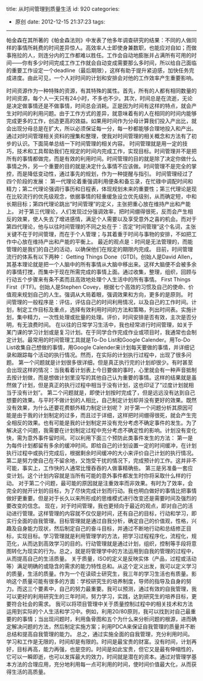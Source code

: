 title: 从时间管理到质量生活
id: 920
categories:
  - 原创
date: 2012-12-15 21:37:23
tags:
---

帕金森在其所著的《帕金森法则》中发表了他多年调查研究的结果：不同的人做同样的事情所耗费的时间差异惊人。高效率人士即使身兼数职，也能应对自如；而做事拖拉的人，则连分内的工作都难以胜任。工作会自动地膨胀并占满所有可用的时间——你有多少时间完成工作工作就会自动变成需要那么多时间，所以给自己面临的重要工作设定一个deadline（最后期限），这样有助于提升紧迫感，加快任务完成进度。由此可见，一个人对时间的计划和安排会对他的工作效率产生重要影响。

时间资源作为一种特殊的资源，有其特殊的属性。首先，所有的人都有相同数量的时间资源，每个人一天只有24小时，不多也不少。其次，时间总是在流逝，无论是决定做事情还是不做事情，时间总会消耗。正是因为时间有这样的特点，就会产生对时间的利用问题。由于工作方式的差异，就意味着有的人在相同的时间内能够完成更多的工作，创造更高的效益。如果用时间作为分母计算我们投入产出比，就会出现分母总是在扩大，所以必须保证每一分，每一秒都能够合理地投入和产出。
通过对时间管理相关资料的搜集和整理，使我对时间管理的相关概念和方法有了初步的认识。下面简单总结一下时间管理的相关内容。
时间管理就是用一定的技巧，技术和工具帮助我们在规定的时间内完成工作，实现目标。时间管理并不是把所有的事情都做完，而是有效的利用时间。时间管理的目的就是除了决定你做什么事情之外，另一个重要的目的就是决定什么事情不应该做。时间管理不是完全的掌控，而是降低变动性，通过事先的规划，作为一种提醒与指引。
时间管理经过了四个阶段的发展：
第一代理论着重强调利用便条和备忘录，在忙碌中调配时间和精力；第二代理论强调行事历和日程表，体现规划未来的重要性；第三代理论是现在比较流行的优先级观念，依据事情的轻重缓急设立优先级别，从而确定短，中和长期目标；第四代理论跳出“时间管理”的定义，主张把重心放在维持产出和产能上。
对于第三代理论，人们发现过分强调效率，把时间绷得很死，反而会产生相反的效果，使人失去了增进感情，满足个人需要以及享受意外之喜的机会。而对于第四代理论，他与以往时间管理的不同之处在于：否定“时间管理”这个名词，主张关键不在于时间管理，而在于个人管理；与其着重于时间与事物的安排，不如把工作中心放在维持产出和产能的平衡上。
最近的观点是：时间是无法管理的，而能管理的是我们的自己的活动，以确保他们在规定的期限内完成。
目前，时间管理流行的体系有以下两种：
Getting Things Done（GTD)。创始人是David Allen，其基本理论就是把一个人脑中的所有事情从大脑中移出来。这样大脑便不会被多余的事情打搅，而集中于现在所需完成的事情上面。通过收集，整理，组织，回顾与行动五个步骤来有条不紊而且高效地处理个人生活中的所有事情。
First Things First（FTF)。创始人是Stephen Covey，根据七个高效的习惯及自己的使命、价值观来规划自己的人生。强调从大局着眼，强调效果和方向，更多的是原则。
时间管理的一般程序是：评估，评估自己的时间利用情况，以及自己的工作时间。计划，制定工作目标及重点，选择有效利用时间的方法和策略，列出时间表。实施计划，集中精力，一次性处理或批量的处理。评价，时间安排是否有效，主次是否分明，有无浪费时间。
在以往的日常学习生活中，我也经常进行时间管理，如关于某门课的学习计划或是复习计划。在于同学合作完成作业或项目时，我通常也会制定计划。最常用的时间管理工具就是To-Do List和Google Calender。用To-Do List收集自己想做的事情，用Google Calender来计划每天要做的事情，并详细记录和跟踪每个活动的执行情况。然而，在实际的计划执行过程中，出现了很多问题。
第一个问题就是计划很多很详细，但是真正执行完的计划却很少。有时甚至会出现这样的情况：当我看着计划表上今日要做的事时，心里就会有一种声音抵制去按计划做，而是想做计划里没写的其他自己认为重要的事情。这样的结果就是虽然做了计划，但是真正的执行过程中相当于没有计划，这也印证了“过度计划就相当于没有计划”。
第二个问题就是，即使计划按时完成了，但是远远没有达到自己想要的效果。与平时不做计划的人相比，自己制定计划却并没有更好的效果。既然没有效果，为什么还要花费额外精力制定计划呢？
对于第一个问题分析其原因可能是由于我的计划制定的过多，而且过于详细，这样把时间绷得很死，就会产生完全相反的效果。也有可能是我的计划制定并没有充分考虑不确定事件的发生。为了解决这个问题，我需要在计划制定过程中充分考虑不确定性的影响。计划没有变化快，需为意外事件留时间。可以利用下面三个预防此类事件发生的方法：
第一是为每件计划都留有多余的缓冲时间。即给自己的计划设置一定的时间缓冲，在计划执行过程中或执行完成后，根据剩余时间缓冲的大小来评价自己计划的执行情况。
第二是努力使自己在不留余地，又饱受干扰的情况下，完成预计的工作。这并非不可能，事实上，工作快的人通常比慢吞吞的人做事精确些。
第三是另准备一套应变计划。这个计划内容就是当所有可能的意外事件都发生时你将采取什么样的行动。
对于第二个问题，最可能的原因就是注重效率而非效果。有时为了效率，会完全的抛开计划的目标，为了尽快完成计划而行动。我也明白做好的事情比把事情做好更重要。但是对于长久以来所形成的思维模式进行改变还是需要时间及强烈的要改变的信念。
现在，对于时间管理，我也更倾向于最近的观点，即对自己的活动进行管理。这样管理的内容就不仅仅是时间，还有自己的目标，行动和学习，即实行全面的自我管理。目标管理就是通过自我分析，确定自己的价值观，性格，兴趣及自身能力现状，然后制定自己的奋斗目标，并通过不断地行动和总结修正目标，实现目标。学习管理就是利用管理学的方法，把学习过程程序化，流程化，规范化，从而达到高效学习的目的。行动管理就是通过计划，组织，控制等手段将意图转化为现实的行为。总之，就是将管理学中的方法运用到自我的管理的过程中，从而提高自己的生活质量。
关于质量，ISO的定义是反映实体（产品，过程或活动等）满足明确的或隐含的需求的能力特性总和。从这个定义出发，我可以定义学习的质量，生活的质量。作为一个在读硕士研究生，我三年的学习生活也有质量。影响这个质量可能有很多的方面：学校研究生的培养制度，导师的指导及自身的努力。而这三个要素中，自己的努力最重要。我可以预测，通过有效的自我管理，我可以更好的利用研究生的三年时间，努力学习，实践，达到研究生的培养目标，更要符合社会的需求。
我可以将项目管理中关于质量控制过程中的相关技术和方法运用到实际的个人生活和学习中。例如，利用20/80原则，我可以找到对自己最重要的的事情；当出现问题时，利用鱼骨图和五个为什么来分析问题的根源，进而确定解决问题的方法，然后制定实施方案；利用PDCA来保证自我管理的质量并不断总结和提高自我管理的能力。
总之，通过实施全面的自我管理，充分利用时间。学习和工作是无限的，时间却是有限的。时间是最宝贵的财富。没有时间，计划再好，目标再高，能力再强，也是空的。时间是如此宝贵，但它又是最有伸缩性的，它可以一瞬即逝，也可以发挥最大的效力，时间就是潜在的资本。通过对管理学基本方法的合理应用，充分地利用每一点可利用的时间，使时间价值最大化，从而获得生活的高质量。